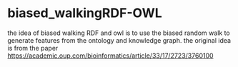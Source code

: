 # biased_walkingRDF-OWL

the idea of biased walking RDF and owl is to use the biased random walk to generate features from the ontology and knowledge
graph. the original idea is from the paper <https://academic.oup.com/bioinformatics/article/33/17/2723/3760100>
